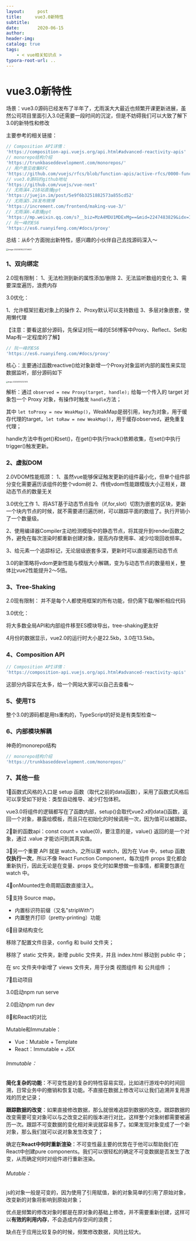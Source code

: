 ```yaml
---
layout:     post
title:     vue3.0新特性
subtitle:  
date:       2020-06-15
author:     
header-img: 
catalog: true
tags:
    - < vue相关知识点 >
typora-root-url: ..
---
```



# vue3.0新特性

场景：vue3.0源码已经发布了半年了，尤雨溪大大最近也频繁开课更新进展，虽然公司项目里面引入3.0还需要一段时间的沉淀，但是不妨碍我们可以大致了解下3.0的新特性和修改

主要参考的相关链接：

```js
// Composition API详情：
'https://composition-api.vuejs.org/api.html#advanced-reactivity-apis'
// monorepo结构介绍
'https://trunkbaseddevelopment.com/monorepos/'
// 用户意见收集RFC
'https://github.com/vuejs/rfcs/blob/function-apis/active-rfcs/0000-function-api.md'
// vue3.0源码的github地址
'https://github.com/vuejs/vue-next'
// 尤雨溪4.21B站直播ppt
'https://juejin.im/post/5e9f6b3251882573a855cd52'
// 尤雨溪5.28发布微博
'https://increment.com/frontend/making-vue-3/'
// 尤雨溪6.4直播ppt
'https://mp.weixin.qq.com/s?__biz=MzA4MDU1MDExMg==&mid=2247483829&idx=1&sn=75ef516c9174cda030db48d4ab5722e3&chksm=9fa3c03aa8d4492c5d49866df093f61aeb3f8484bf6b75ad87a63d207cfdc3d18910fe42702f&token=454539811&lang=zh_CN#rd'
// 阮一峰的ES6
'https://es6.ruanyifeng.com/#docs/proxy'
```

总结：从6个方面抛出新特性，感兴趣的小伙伴自己去找源码深入～

<img src="/../img/assets_2019/image-20200616221734601.png" alt="image-20200616221734601" style="zoom:35%;" />

### 1、双向绑定

2.0现有限制：
   1、无法检测到新的属性添加/删除
   2、无法监听数组的变化
   3、需要深度遍历，浪费内存

3.0优化：

   1、允许框架拦截对象上的操作
   2、Proxy默认可以支持数组
   3、多层对象嵌套，使用懒代理

【注意：要看这部分源码，先保证对阮一峰的ES6博客中Proxy、Reflect、Set和Map有一定程度的了解】

```js
// 阮一峰的ES6
'https://es6.ruanyifeng.com/#docs/proxy'
```

核心：主要通过函数reactive()给对象新增一个Proxy对象监听内部的属性来实现数据监听，部分源码如下

<img src="/../img/assets_2019/image-20200615102127870.png" alt="image-20200615102127870" style="zoom:30%;" />

解析：通过 `observed = new Proxy(target, handle);` 给每一个传入的 target 对象包一个 Proxy 对象，有操作时触发 `handle`方法；

其中 `let toProxy = new WeakMap()`，WeakMap是弱引用，key为对象，用于缓存代理的target，`let toRaw = new WeakMap()`，用于缓存observed，避免重复代理；

handle方法中有get()和set()，在get()中执行track()依赖收集，在set()中执行trigger()触发更新。

### 2、虚拟DOM

2.0VDOM性能瓶颈：
   1、虽然vue能够保证触发更新的组件最小化，但单个组件部分变化需要遍历该组件的整个vdom树
   2、传统vdom性能跟模版大小正相关，跟动态节点的数量无关

3.0优化工作
   1、将AST基于动态节点指令（if,for,slot）切割为嵌套的区块，更新一个块内节点的时候，就不需要递归遍历树，可以跟踪平面的数组了。执行开销小了一个数量级。   

   2、使用编译器Compiler主动检测模版中的静态节点，将其提升到render函数之外，避免在每次渲染时都重新创建对象，提高内存使用率、减少垃圾回收频率。   

   3、给元素一个追踪标记，无论层级嵌套多深，更新时可以直接遍历动态节点

3.0的新策略将vdom更新性能与模版大小解耦，变为与动态节点的数量相关，整体比vue2性能提升2～5倍。

### 3、Tree-Shaking

2.0现有限制：
   并不是每个人都使用框架的所有功能，但仍需下载/解析相应代码

3.0优化：

   将大多数全局API和内部组件移至ES模块导出，tree-shaking更友好

4月份的数据显示，vue2.0的运行时大小是22.5kb，3.0在13.5kb。

### 4、Composition API

```js
// Composition API详情：
'https://composition-api.vuejs.org/api.html#advanced-reactivity-apis'
```

这部分内容实在太多，给一个网站大家可以自己去查看～

### 5、使用TS

整个3.0的源码都是用ts重构的，TypeScript的好处是有类型检查～

### 6、内部模块解耦

神奇的monorepo结构

```js
// monorepo结构介绍
'https://trunkbaseddevelopment.com/monorepos/'
```

### 7、其他一些

1⃣️函数式风格的入口是 setup 函数（取代之前的data函数），采用了函数式风格后可以享受如下好处：类型自动推导、减少打包体积。

vue3.0将组件的逻辑都写在了函数内部，setup()会取代vue2.x的data()函数，返回一个对象，暴露给模板，而且只在初始化的时候调用一次，因为值可以被跟踪。

2⃣️新的函数api：const count = value(0)，要注意的是，value() 返回的是一个对象，通过 .value 才能访问到其真实值。

3⃣️另一个重要 API 就是 watch，之所以要 watch，因为在 Vue 中，setup 函数**仅执行一次**，所以不像 React Function Component，每次组件 props 变化都会重新执行，因此无论是在变量、props 变化时如果想做一些事情，都需要包裹在 watch 中。

4⃣️onMounted生命周期函数直接注入。

5⃣️支持 Source map。

- 内置标识符前缀（又名"stripWith"）
- 内置整齐打印（pretty-printing）功能

6⃣️目录结构变化

移除了配置文件目录，config 和 build 文件夹；

移除了 static 文件夹，新增 public 文件夹，并且 index.html 移动到 public 中；

在 src 文件夹中新增了 views 文件夹，用于分类 视图组件 和 公共组件 ；

7⃣️启动项目

3.0启动npm run serve

2.0启动npm run dev

8⃣️和React的对比

Mutable和Immutable：

- Vue：Mutable     + Template
- React：Immutable     + JSX

###### Immutable：

**简化复杂的功能**：不可变性是的复杂的特性容易实现，比如进行游戏中的时间回溯，日常业务中的撤销和恢复功能。不直接在数据上修改可以让我们追溯并复用游戏的历史记录；

**跟踪数据的改变**：如果直接修改数据，那么就很难追踪到数据的改变。跟踪数据的改变需要可变对象可以与之改变之前的版本进行对比，这样整个对象树都需要被遍历一次。跟踪不可变数据的变化相对来说就容易多了。如果发现对象变成了一个新对象，那么我们就可以说对象发生改变了；

确定在**React中何时重新渲染**：不可变性最主要的优势在于他可以帮助我们在React中创建pure components。我们可以很轻松的确定不可变数据是否发生了改变，从而确定何时对组件进行重新渲染。

###### Mutable：

js的对象一般是可变的，因为使用了引用赋值，新的对象简单的引用了原始对象，改变新的对象将影响到原始对象；

优点是频繁的修改对象时都是在原对象的基础上修改，并不需要重新创建，这样可以**有效的利用内存**，不会造成内存空间的浪费；

缺点在于应用比较复杂的时候，频繁修改数据，风险比较大。
